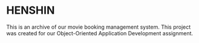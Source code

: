 # HENSHIN
This is an archive of our movie booking management system. This project was created for our Object-Oriented Application Development assignment.
